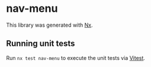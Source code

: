 # nav-menu

This library was generated with [Nx](https://nx.dev).

## Running unit tests

Run `nx test nav-menu` to execute the unit tests via [Vitest](https://vitest.dev/).
